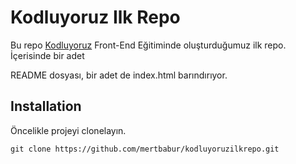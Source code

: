 # Kodluyoruz Ilk Repo
Bu repo [Kodluyoruz](https://www.kodluyoruz.org/) Front-End Eğitiminde oluşturduğumuz ilk repo. İçerisinde bir adet

README dosyası, bir adet de index.html barındırıyor.

## Installation
Öncelikle projeyi clonelayın.


`git clone https://github.com/mertbabur/kodluyoruzilkrepo.git`


